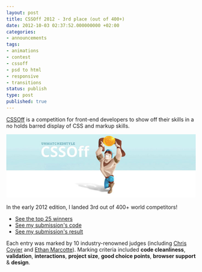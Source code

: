 ```yaml
---
layout: post
title: CSSOff 2012 - 3rd place (out of 400+)
date: 2012-10-03 02:37:52.000000000 +02:00
categories:
- announcements
tags:
- animations
- contest
- cssoff
- psd to html
- responsive
- transitions
status: publish
type: post
published: true
---
```

[CSSOff](http://www.unmatchedstyle.com/cssoff/) is a competition for front-end developers to show off their skills in a no holds barred display of CSS and markup skills.

![](/assets/post-images/cssoff-winner-3rd.jpg "cssoff-winner-3rd")

In the early 2012 edition, I landed 3rd out of 400+ world competitors!

* [See the top 25 winners](http://www.unmatchedstyle.com/news/cssoff-winners-2012.php)
* [See my submission's code](https://github.com/verlok/cssOff2012)
* [See my submission's result](https://verlok.github.io/cssOff2012/)

Each entry was marked by 10 industry-renowned judges (including [Chris Coyier](http://chriscoyier.net/) and [Ethan Marcotte](http://ethanmarcotte.com/)). Marking criteria included **code cleanliness**, **validation**, **interactions**, **project size**, **good choice points**, **browser support** &amp; **design**.